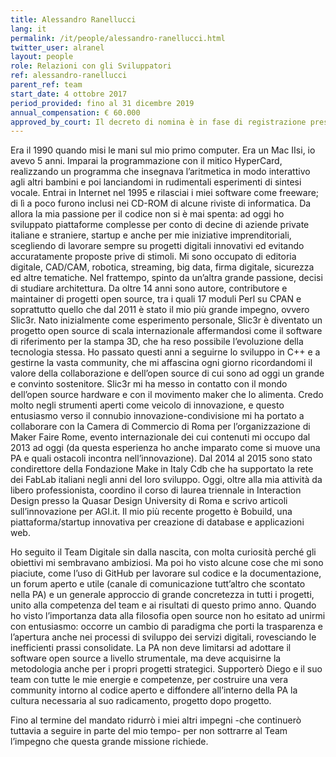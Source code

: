 ```yaml
---
title: Alessandro Ranellucci
lang: it
permalink: /it/people/alessandro-ranellucci.html
twitter_user: alranel
layout: people
role: Relazioni con gli Sviluppatori
ref: alessandro-ranellucci
parent_ref: team
start_date: 4 ottobre 2017
period_provided: fino al 31 dicembre 2019
annual_compensation: € 60.000
approved_by_court: Il decreto di nomina è in fase di registrazione presso la Corte dei Conti
---
```


Era il 1990 quando misi le mani sul mio primo computer. Era un Mac IIsi, io avevo 5 anni. Imparai la programmazione con il mitico HyperCard, realizzando un programma che insegnava l’aritmetica in modo interattivo agli altri bambini e poi lanciandomi in rudimentali esperimenti di sintesi vocale. Entrai in Internet nel 1995 e rilasciai i miei software come freeware; di lì a poco furono inclusi nei CD-ROM di alcune riviste di informatica. Da allora la mia passione per il codice non si è mai spenta: ad oggi ho sviluppato piattaforme complesse per conto di decine di aziende private italiane e straniere, startup e anche per mie iniziative imprenditoriali, scegliendo di lavorare sempre su progetti digitali innovativi ed evitando accuratamente proposte prive di stimoli. Mi sono occupato di editoria digitale, CAD/CAM, robotica, streaming, big data, firma digitale, sicurezza ed altre tematiche. Nel frattempo, spinto da un’altra grande passione, decisi di studiare architettura.
Da oltre 14 anni sono autore, contributore e maintainer di progetti open source, tra i quali 17 moduli Perl su CPAN e soprattutto quello che dal 2011 è stato il mio più grande impegno, ovvero Slic3r. Nato inizialmente come esperimento personale, Slic3r è diventato un progetto open source di scala internazionale affermandosi come il software di riferimento per la stampa 3D, che ha reso possibile l’evoluzione della tecnologia stessa. Ho passato questi anni a seguirne lo sviluppo in C++ e a gestirne la vasta community, che mi affascina ogni giorno ricordandomi il valore della collaborazione e dell’open source di cui sono ad oggi un grande e convinto sostenitore. Slic3r mi ha messo in contatto con il mondo dell’open source hardware e con il movimento maker che lo alimenta. Credo molto negli strumenti aperti come veicolo di innovazione, e questo entusiasmo verso il connubio innovazione-condivisione mi ha portato a collaborare con la Camera di Commercio di Roma per l’organizzazione di Maker Faire Rome, evento internazionale dei cui contenuti mi occupo dal 2013 ad oggi (da questa esperienza ho anche imparato come si muove una PA e quali ostacoli incontra nell’innovazione). Dal 2014 al 2015 sono stato condirettore della Fondazione Make in Italy Cdb che ha supportato la rete dei FabLab italiani negli anni del loro sviluppo. Oggi, oltre alla mia attività da libero professionista, coordino il corso di laurea triennale in Interaction Design presso la Quasar Design University di Roma e scrivo articoli sull’innovazione per AGI.it. Il mio più recente progetto è Bobuild, una piattaforma/startup innovativa per creazione di database e applicazioni web.

Ho seguito il Team Digitale sin dalla nascita, con molta curiosità perché gli obiettivi mi sembravano ambiziosi. Ma poi ho visto alcune cose che mi sono piaciute, come l’uso di GitHub per lavorare sul codice e la documentazione, un forum aperto e utile (canale di comunicazione tutt’altro che scontato nella PA) e un generale approccio di grande concretezza in tutti i progetti, unito alla competenza del team e ai risultati di questo primo anno. Quando ho visto l’importanza data alla filosofia open source non ho esitato ad unirmi con entusiasmo: occorre un cambio di paradigma che porti la trasparenza e l’apertura anche nei processi di sviluppo dei servizi digitali, rovesciando le inefficienti prassi consolidate. La PA non deve limitarsi ad adottare il software open source a livello strumentale, ma deve acquisirne la metodologia anche per i propri progetti strategici. Supporterò Diego e il suo team con tutte le mie energie e competenze, per costruire una vera community intorno al codice aperto e diffondere all’interno della PA la cultura necessaria al suo radicamento, progetto dopo progetto.

Fino al termine del mandato ridurrò i miei altri impegni -che continuerò tuttavia a seguire in parte del mio tempo- per non sottrarre al Team l’impegno che questa grande missione richiede.
